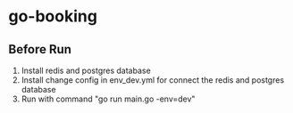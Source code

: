 # go-booking
## Before Run ##
1. Install redis and postgres database
2. Install change config in env_dev.yml for connect the redis and postgres database
3. Run with command "go run main.go -env=dev"